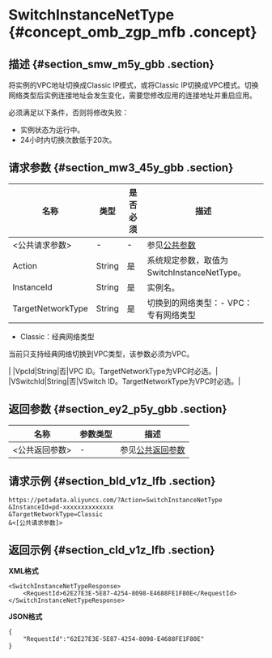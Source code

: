 # SwitchInstanceNetType {#concept_omb_zgp_mfb .concept}

## 描述 {#section_smw_m5y_gbb .section}

将实例的VPC地址切换成Classic IP模式，或将Classic IP切换成VPC模式。切换网络类型后实例连接地址会发生变化，需要您修改应用的连接地址并重启应用。

必须满足以下条件，否则将修改失败：

-   实例状态为运行中。
-   24小时内切换次数低于20次。

## 请求参数 {#section_mw3_45y_gbb .section}

|名称|类型|是否必须|描述|
|--|--|----|--|
|<公共请求参数\>|-|-|参见[公共参数](intl.zh-CN/API参考/公共参数.md#)|
|Action|String|是|系统规定参数，取值为SwitchInstanceNetType。|
|InstanceId|String|是|实例名。|
|TargetNetworkType|String|是|切换到的网络类型：-   VPC：专有网络类型
-   Classic：经典网络类型

当前只支持经典网络切换到VPC类型，该参数必须为VPC。

|
|VpcId|String|否|VPC ID。TargetNetworkType为VPC时必选。|
|VSwitchId|String|否|VSwitch ID。TargetNetworkType为VPC时必选。|

## 返回参数 {#section_ey2_p5y_gbb .section}

|名称|参数类型|描述|
|--|----|--|
|<公共返回参数\>|-|参见[公共返回参数](intl.zh-CN/API参考/公共参数.md#section_hs4_m3y_gbb)|

## 请求示例 {#section_bld_v1z_lfb .section}

```
https://petadata.aliyuncs.com/?Action=SwitchInstanceNetType
&InstanceId=pd-xxxxxxxxxxxxxx
&TargetNetworkType=Classic
&<[公共请求参数]>
```

## 返回示例 {#section_cld_v1z_lfb .section}

**XML格式**

```
<SwitchInstanceNetTypeResponse>  
    <RequestId>62E27E3E-5E87-4254-8098-E4688FE1F80E</RequestId>
</SwitchInstanceNetTypeResponse>
```

**JSON格式**

```
{
    "RequestId":"62E27E3E-5E87-4254-8098-E4688FE1F80E"
}
```

